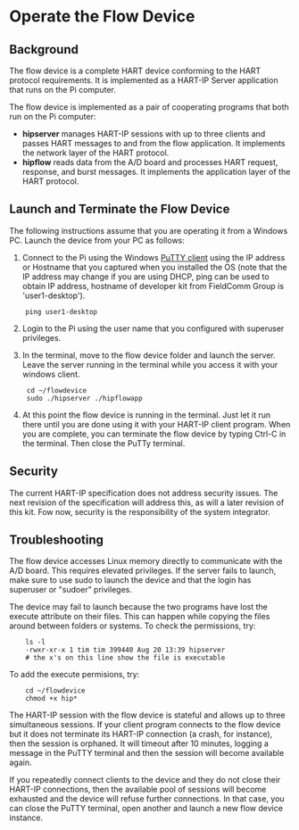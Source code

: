 # Operate the Flow Device

## Background

The flow device is a complete HART device conforming to the HART protocol requirements. It is implemented as a HART-IP Server application that runs on the Pi computer.

The flow device is implemented as a pair of cooperating programs that both run on the Pi computer:

* **hipserver** manages HART-IP sessions with up to three clients and passes HART messages to and from the flow application.  It implements the network layer of the HART protocol.
* **hipflow** reads data from the A/D board and processes HART request, response, and burst messages.  It implements the application layer of the HART protocol.

## Launch and Terminate the Flow Device

The following instructions assume that you are operating it from a Windows PC. Launch the device from your PC as follows:

1. Connect to the Pi using the Windows [PuTTY client](https://www.putty.org/) using the IP address or Hostname that you captured when you installed the OS (note that the IP address may change if you are using DHCP, ping can be used to obtain IP address, hostname of developer kit from FieldComm Group is 'user1-desktop').
```text
    ping user1-desktop
   ```
2. Login to the Pi using the user name that you configured with superuser privileges.
3. In the terminal, move to the flow device folder and launch the server. Leave the server running in the terminal while you access it with your windows client.

   ```text
    cd ~/flowdevice
    sudo ./hipserver ./hipflowapp
   ```

4. At this point the flow device is running in the terminal. Just let it run there until you are done using it with your HART-IP client program. When you are complete, you can terminate the flow device by typing Ctrl-C in the terminal. Then close the PuTTy terminal.

## Security

The current HART-IP specification does not address security issues. The next revision of the specification will address this, as will a later revision of this kit. Fow now, security is the responsibility of the system integrator.

## Troubleshooting

The flow device accesses Linux memory directly to communicate with the A/D board. This requires elevated privileges. If the server fails to launch, make sure to use sudo to launch the device and that the login has superuser or "sudoer" privileges.

The device may fail to launch because the two programs have lost the execute attribute on their files. This can happen while copying the files around between folders or systems. To check the permissions, try:

```text
    ls -l 
    -rwxr-xr-x 1 tim tim 399440 Aug 20 13:39 hipserver
    # the x's on this line show the file is executable
```

To add the execute permisions, try:

```text
    cd ~/flowdevice
    chmod +x hip*
```

The HART-IP session with the flow device is stateful and allows up to three simultaneous sessions. If your client program connects to the flow device but it does not terminate its HART-IP connection \(a crash, for instance\), then the session is orphaned. It will timeout after 10 minutes, logging a message in the PuTTY terminal and then the session will become available again.

If you repeatedly connect clients to the device and they do not close their HART-IP connections, then the available pool of sessions will become exhausted and the device will refuse further connections. In that case, you can close the PuTTY terminal, open another and launch a new flow device instance.

